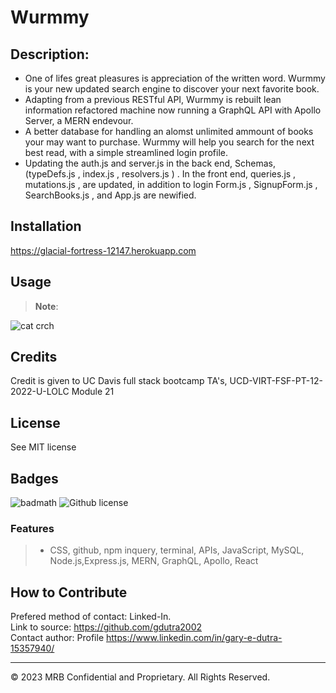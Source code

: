 # Wurmmy

## Description:  
* One of lifes great pleasures is appreciation of the written word. Wurmmy is your new updated search engine to discover your next favorite book.
* Adapting from a previous RESTful API, Wurmmy is rebuilt lean information refactored machine now running a GraphQL API with Apollo Server, a MERN endevour.
* A better database for handling an alomst unlimited ammount of books your may want to purchase.  Wurmmy will help you search for the next best read, with a simple streamlined login profile.
* Updating the auth.js and server.js in the back end, Schemas, (typeDefs.js , index.js , resolvers.js ) . In the front end, queries.js , mutations.js , are updated, in addition to login Form.js , SignupForm.js , SearchBooks.js , and App.js are newified.


## Installation

https://glacial-fortress-12147.herokuapp.com

## Usage
>
> **Note**:

![cat crch](develop/utils/screenshot.png)

## Credits
Credit is given to UC Davis full stack bootcamp TA's, UCD-VIRT-FSF-PT-12-2022-U-LOLC Module 21

## License

See MIT license


## Badges

![badmath](https://img.shields.io/github/languages/top/nielsenjared/badmath)
![Github license](https://img.shields.io/badge/license-MIT-pink.svg)

### Features
>
>* CSS, github, npm inquery, terminal, APIs, JavaScript, MySQL, Node.js,Express.js, MERN, GraphQL, Apollo, React
>

## How to Contribute
Prefered method of contact: Linked-In.  <br>
Link to source:
https://github.com/gdutra2002    <br>
Contact author:
Profile
https://www.linkedin.com/in/gary-e-dutra-15357940/

---
© 2023 MRB Confidential and Proprietary. All Rights Reserved.

